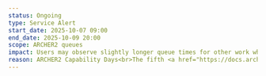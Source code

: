 ```yaml
---
status: Ongoing
type: Service Alert
start_date: 2025-10-07 09:00  
end_date: 2025-10-09 20:00
scope: ARCHER2 queues
impact: Users may observe slightly longer queue times for other work while some nodes are reserved for the Capability QoS.
reason: ARCHER2 Capability Days<br>The fifth <a href="https://docs.archer2.ac.uk/user-guide/scheduler/#capability-days">ARCHER2 Capability Days</a> session will run from 7-9 October 2025. Update&colon; there has been an interruption to the Capability Days reservation - the reservation will grow from 15:00 on 8 Oct 2025 and run to 20:00 on 9 Oct.
---
```



